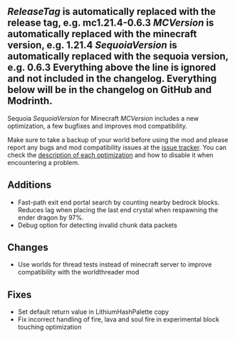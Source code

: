 _ReleaseTag_ is automatically replaced with the release tag, e.g. mc1.21.4-0.6.3
_MCVersion_ is automatically replaced with the minecraft version, e.g. 1.21.4
_SequoiaVersion_ is automatically replaced with the sequoia version, e.g. 0.6.3
Everything above the line is ignored and not included in the changelog. Everything below will be in the
changelog on GitHub and Modrinth.
----------
Sequoia _SequoiaVersion_ for Minecraft _MCVersion_ includes a new optimization, a few bugfixes and improves mod compatibility.

Make sure to take a backup of your world before using the mod and please report any bugs and mod compatibility issues at the [issue tracker](https://github.com/CaffeineMC/lithium-fabric/issues). You can check the [description of each optimization](https://github.com/CaffeineMC/lithium/blob/_ReleaseTag_/lithium-mixin-config.md) and how to disable it when encountering a problem.

## Additions
- Fast-path exit end portal search by counting nearby bedrock blocks. Reduces lag when placing the last end crystal when respawning the ender dragon by 97%.
- Debug option for detecting invalid chunk data packets

## Changes
- Use worlds for thread tests instead of minecraft server to improve compatibility with the worldthreader mod

## Fixes
- Set default return value in LithiumHashPalette copy
- Fix incorrect handling of fire, lava and soul fire in experimental block touching optimization
